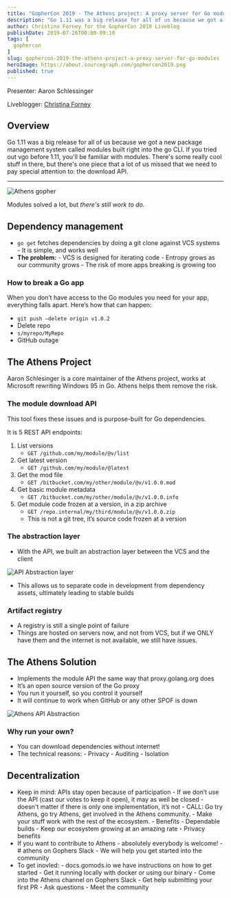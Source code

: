 ```yaml
---
title: "GopherCon 2019 - The Athens project: A proxy server for Go modules"
description: "Go 1.11 was a big release for all of us because we got a new package management system called modules built right into the go CLI. If you tried out vgo before 1.11, you'll be familiar with modules. There's some really cool stuff in there, but there's one piece that a lot of us missed that we need to pay special attention to: the download API."
author: Christina Forney for the GopherCon 2019 Liveblog
publishDate: 2019-07-26T00:00-09:10
tags: [
  gophercon
]
slug: gophercon-2019-the-athens-project-a-proxy-server-for-go-modules
heroImage: https://about.sourcegraph.com/gophercon2019.png
published: true
---
```


Presenter: Aaron Schlessinger

Liveblogger: [Christina Forney](https://linkedin.com/in/christinaforney/)

## Overview

Go 1.11 was a big release for all of us because we got a new package management system called modules built right into the go CLI. If you tried out vgo before 1.11, you'll be familiar with modules. There's some really cool stuff in there, but there's one piece that a lot of us missed that we need to pay special attention to: the download API.

---

![Athens gopher](/gophercon-2019/gophercon-2019-athens-gopher.png "Athens Gopher")

Modules solved a lot, but _there's still work to do._

## Dependency management

- `go get` fetches dependencies by doing a git clone against VCS systems - It is simple, and works well
- **The problem:** - VCS is designed for iterating code - Entropy grows as our community grows - The risk of more apps breaking is growing too

### How to break a Go app

When you don’t have access to the Go modules you need for your app, everything falls apart. Here’s how that can happen:

- `git push —delete origin v1.0.2`
- Delete repo
- `s/myrepo/MyRepo`
- GitHub outage

## The Athens Project

Aaron Schlesinger is a core maintainer of the Athens project, works at Microsoft rewriting Windows 95 in Go. Athens helps them remove the risk.

### The module download API

This tool fixes these issues and is purpose-built for Go dependencies.

It is 5 REST API endpoints:

1. List versions
   - `GET /github.com/my/module/@v/list`
2. Get latest version
   - `GET /github.com/my/module/@latest`
3. Get the mod file
   - `GET /bitbucket.com/my/other/module/@v/v1.0.0.mod`
4. Get basic module metadata
   - `GET /bitbucket.com/my/other/module/@v/v1.0.0.info`
5. Get module code frozen at a version, in a zip archive
   - `GET /repo.internal/my/third/module/@v/v1.0.0.zip`
   - This is not a git tree, it’s source code frozen at a version

### The abstraction layer

- With the API, we built an abstraction layer between the VCS and the client

![API Abstraction layer](/gophercon-2019/gophercon-2019-athens-api-abstraction.png "API abstraction layer")

- This allows us to separate code in development from dependency assets, ultimately leading to stable builds

### Artifact registry

- A registry is still a single point of failure
- Things are hosted on servers now, and not from VCS, but if we ONLY have them and the internet is not available, we still have issues.

## The Athens Solution

- Implements the module API the same way that proxy.golang.org does
- It’s an open source version of the Go proxy
- You run it yourself, so you control it yourself
- It will continue to work when GitHub or any other SPOF is down

![Athens API Abstraction](/gophercon-2019/gophercon-2019-athens-local-layer.png "Athens API abstraction")

### Why run your own?

- You can download dependencies without internet!
- The technical reasons: - Privacy - Auditing - Isolation

## Decentralization

- Keep in mind: APIs stay open because of participation - If we don’t use the API (cast our votes to keep it open), it may as well be closed - doesn't matter if there is only one implementation, it’s not - CALL: Go try Athens, go try Athens, get involved in the Athens community. - Make your stuff work with the rest of the ecosystem. - Benefits - Dependable builds - Keep our ecosystem growing at an amazing rate - Privacy benefits
- If you want to contribute to Athens - absolutely everybody is welcome! - # athens on Gophers Slack - We will help you get started into the community
- To get inovled: - docs.gomods.io we have instructions on how to get started - Get it running locally with docker or using our binary - Come into the Athens channel on Gophers Slack - Get help submitting your first PR - Ask questions - Meet the community
